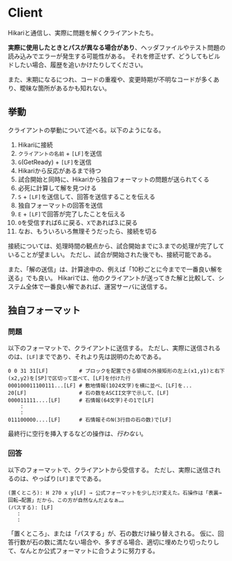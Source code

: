 # Client
Hikariと通信し、実際に問題を解くクライアントたち。

**実際に使用したときとパスが異なる場合があり**、ヘッダファイルやテスト問題の読み込みでエラーが発生する可能性がある。
それを修正せず、どうしてもビルドしたい場合、履歴を追いかけたりしてください。

また、末期になるにつれ、コードの重複や、変更時期が不明なコードが多くあり、曖昧な箇所があるかも知れない。


## 挙動
クライアントの挙動について述べる。以下のようになる。

1. Hikariに接続
2. `クライアントの名前` + `[LF]`を送信
3. `G`(GetReady) + `[LF]`を送信
4. Hikariから反応があるまで待つ
5. 試合開始と同時に、Hikariから独自フォーマットの問題が送られてくる
6. 必死に計算して解を見つける
7. `S` + `[LF]`を送信して、回答を送信することを伝える
8. 独自フォーマットの回答を送信
9. `E` + `[LF]`で回答が完了したことを伝える
10. `O`を受信すれば6.に戻る、`X`であれば3.に戻る
11. なお、もういろいろ無理そうだったら、接続を切る

接続については、処理時間の観点から、試合開始までに3.までの処理が完了していることが望ましい。
ただし、試合が開始された後でも、接続可能である。

また、「解の送信」は、計算途中の、例えば「10秒ごとに今までで一番良い解を送る」でも良い。
Hikariでは、他のクライアントが送ってきた解と比較して、システム全体で一番良い解であれば、運営サーバに送信する。


## 独自フォーマット

### 問題
以下のフォーマットで、クライアントに送信する。
ただし、実際に送信されるのは、`[LF]`までであり、それより先は説明のためである。

    0 0 31 31[LF]          # ブロックを配置できる領域の外接矩形の左上(x1,y1)と右下(x2,y2)を[SP]で区切って並べて、[LF]を付けた行
    000100011100111...[LF] # 敷地情報(1024文字)を横に並べ、[LF]を...
    20[LF]                 # 石の数をASCII文字で示して、[LF]
    000011111....[LF]      # 石情報(64文字)その1で[LF]
        :
        :
    011100000....[LF]      # 石情報そのN(3行目の石の数)で[LF]

最終行に空行を挿入するなどの操作は、*行わない*。

### 回答
以下のフォーマットで、クライアントから受信する。
ただし、実際に送信されるのは、やっぱり`[LF]`までである。

    (置くところ): H 270 x y[LF] → 公式フォーマットを少しだけ変えた。石操作は「表裏→回転→配置」だから、この方が自然なんだよなぁ…。
    (パスする): [LF]
       :
       :

「置くところ」、または「パスする」が、石の数だけ繰り替えされる。
仮に、回答行数が石の数に満たない場合や、多すぎる場合、適切に埋めたり切ったりして、なんとか公式フォーマットに合うように努力する。

